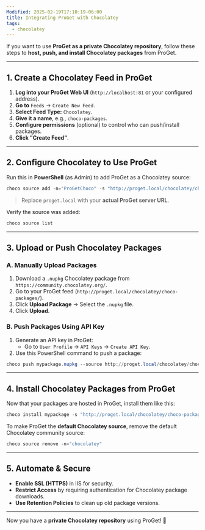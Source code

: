 ```yaml
---
Modified: 2025-02-19T17:10:19-06:00
title: Integrating ProGet with Chocolatey
tags:
  - chocolatey
---
```

If you want to use **ProGet as a private Chocolatey repository**, follow these steps to **host, push, and install Chocolatey packages** from ProGet.

---

## **1. Create a Chocolatey Feed in ProGet**

1. **Log into your ProGet Web UI** (`http://localhost:81` or your configured address).
2. **Go to** `Feeds` → `Create New Feed`.
3. **Select Feed Type:** `Chocolatey`.
4. **Give it a name**, e.g., `choco-packages`.
5. **Configure permissions** (optional) to control who can push/install packages.
6. **Click "Create Feed"**.

---

## **2. Configure Chocolatey to Use ProGet**

Run this in **PowerShell** (as Admin) to add ProGet as a Chocolatey source:

```powershell
choco source add -n="ProGetChoco" -s "http://proget.local/chocolatey/choco-packages/"
```

> Replace `proget.local` with your **actual ProGet server URL**.

Verify the source was added:

```powershell
choco source list
```

---

## **3. Upload or Push Chocolatey Packages**

### **A. Manually Upload Packages**

1. Download a `.nupkg` Chocolatey package from `https://community.chocolatey.org/`.
2. Go to your ProGet feed (`http://proget.local/chocolatey/choco-packages/`).
3. Click **Upload Package** → Select the `.nupkg` file.
4. Click **Upload**.

### **B. Push Packages Using API Key**

1. Generate an API key in ProGet:
    - Go to `User Profile` → `API Keys` → `Create API Key`.
2. Use this PowerShell command to push a package:

```powershell
choco push mypackage.nupkg --source http://proget.local/chocolatey/choco-packages/ --api-key YOUR_API_KEY
```

---

## **4. Install Chocolatey Packages from ProGet**

Now that your packages are hosted in ProGet, install them like this:

```powershell
choco install mypackage -s "http://proget.local/chocolatey/choco-packages/"
```

To make ProGet the **default Chocolatey source**, remove the default Chocolatey community source:

```powershell
choco source remove -n="chocolatey"
```

---

## **5. Automate & Secure**

- **Enable SSL (HTTPS)** in IIS for security.
- **Restrict Access** by requiring authentication for Chocolatey package downloads.
- **Use Retention Policies** to clean up old package versions.

---

Now you have a **private Chocolatey repository** using ProGet! 🎉